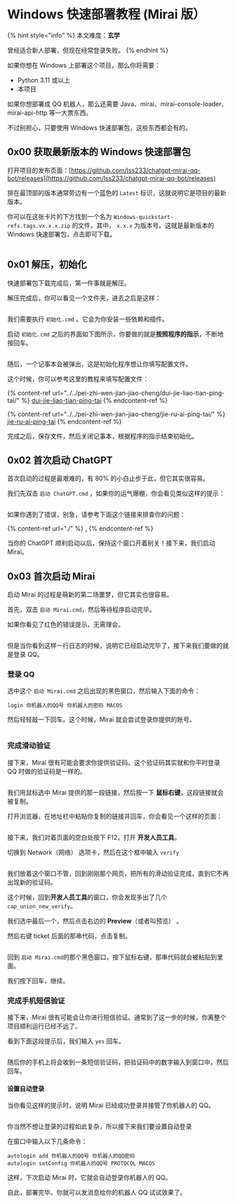 # Windows 快速部署教程 (Mirai 版）

{% hint style="info" %}
本文难度：**玄学**

曾经适合新人部署，但现在经常登录失败。
{% endhint %}

如果你想在 Windows 上部署这个项目，那么你将需要：

* Python 3.11 或以上
* 本项目

如果你想部署成 QQ 机器人，那么还需要 Java、mirai、mirai-console-loader、mirai-api-http 等一大票东西。

不过别担心，只要使用 Windows 快速部署包，这些东西都会有的。

## 0x00 获取最新版本的 Windows 快速部署包

打开项目的发布页面：[https://github.com/lss233/chatgpt-mirai-qq-bot/releases](https://github.com/lss233/chatgpt-mirai-qq-bot/releases)

排在最顶部的版本通常旁边有一个蓝色的 `Latest` 标识，这就说明它是项目的最新版本。

你可以在这张卡片的下方找到一个名为 `Windows-quickstart-refs.tags.vx.x.x.zip` 的文件，其中， `x.x.x` 为版本号。这就是最新版本的 Windows 快速部署包，点击即可下载。

<figure><img src="../../.gitbook/assets/image (51).png" alt=""><figcaption></figcaption></figure>

## 0x01 解压，初始化

快速部署包下载完成后，第一件事就是解压。

解压完成后，你可以看见一个文件夹，进去之后是这样：

<figure><img src="../../.gitbook/assets/image (18).png" alt=""><figcaption></figcaption></figure>

我们需要执行 `初始化.cmd` 。它会为你安装一些依赖和插件。

启动 `初始化.cmd` 之后的界面如下图所示，你要做的就是**按照程序的指示**，不断地按回车。

<figure><img src="../../.gitbook/assets/image (55).png" alt=""><figcaption></figcaption></figure>

随后，一个记事本会被弹出，这是初始化程序想让你填写配置文件。

这个时候，你可以参考这里的教程来填写配置文件：

{% content-ref url="../../pei-zhi-wen-jian-jiao-cheng/dui-jie-liao-tian-ping-tai/" %}
[dui-jie-liao-tian-ping-tai](../../pei-zhi-wen-jian-jiao-cheng/dui-jie-liao-tian-ping-tai/)
{% endcontent-ref %}

{% content-ref url="../../pei-zhi-wen-jian-jiao-cheng/jie-ru-ai-ping-tai/" %}
[jie-ru-ai-ping-tai](../../pei-zhi-wen-jian-jiao-cheng/jie-ru-ai-ping-tai/)
{% endcontent-ref %}

完成之后，保存文件，然后关闭记事本，根据程序的指示结束初始化。



## 0x02 首次启动 ChatGPT

首次启动的过程是最艰难的，有 80% 的小白止步于此，但它其实很容易。

我们先双击 `启动 ChatGPT.cmd` ，如果你的运气爆棚，你会看见类似这样的提示：

<figure><img src="../../.gitbook/assets/image (10).png" alt=""><figcaption></figcaption></figure>

如果你遇到了错误，别急，请参考下面这个链接来排查你的问题：

{% content-ref url="./" %}
[.](./)
{% endcontent-ref %}

当你的 ChatGPT 顺利启动以后，保持这个窗口开着别关！接下来，我们启动 Mirai。

## 0x03 首次启动 Mirai

启动 Mirai 的过程是萌新的第二场噩梦，但它其实也很容易。

首先，双击 `启动 Mirai.cmd`，然后等待程序启动完毕。

如果你看见了红色的错误提示，无需理会。

<figure><img src="../../.gitbook/assets/image (52).png" alt=""><figcaption></figcaption></figure>

但是当你看到这样一行日志的时候，说明它已经启动完毕了，接下来我们要做的就是登录 QQ。

### 登录 QQ

选中这个 `启动 Mirai.cmd` 之后出现的黑色窗口，然后输入下面的命令：

`login 你机器人的QQ号 你机器人的密码 MACOS`

然后轻轻敲一下回车。这个时候，Mirai 就会尝试登录你提供的账号。

<figure><img src="../../.gitbook/assets/image (42).png" alt=""><figcaption></figcaption></figure>

### 完成滑动验证

接下来，Mirai 很有可能会要求你提供验证码。这个验证码其实就和你平时登录 QQ 时做的验证码是一样的。&#x20;

<figure><img src="../../.gitbook/assets/image (6) (1).png" alt=""><figcaption></figcaption></figure>

我们用鼠标选中 Mirai 提供的那一段链接，然后按一下 **鼠标右键**，这段链接就会被复制。

打开浏览器，在地址栏中粘贴你复制的链接并回车，你会看见一个这样的页面：

<figure><img src="../../.gitbook/assets/image (43).png" alt=""><figcaption></figcaption></figure>

接下来，我们对着页面的空白处按下 F12，打开 **开发人员工具**。

切换到 Network（网络） 选项卡，然后在这个框中输入 `verify`

<figure><img src="../../.gitbook/assets/image (20).png" alt=""><figcaption></figcaption></figure>

我们放着这个窗口不管，回到刚刚那个网页，把所有的滑动验证完成，直到它不再出现新的验证码。

这个时候，回到**开发人员工具**的窗口，你会发现多出了几个 `cap_union_new_verify`。

我们选中最后一个，然后点击右边的 **Preview**（或者叫预览） 。

然后右键 ticket 后面的那串代码，点击复制。

<figure><img src="../../.gitbook/assets/image (40).png" alt=""><figcaption></figcaption></figure>

回到  `启动 Mirai.cmd`的那个黑色窗口，按下鼠标右键，那串代码就会被粘贴到里面。

我们按下回车，继续。



### 完成手机短信验证

接下来，Mirai 很有可能会让你进行短信验证。通常到了这一步的时候，你离整个项目顺利运行已经不远了。

看到下面这段提示后，我们输入 `yes` 回车。

<figure><img src="../../.gitbook/assets/JRWY2}JTST9R]F3OY4EKT{2.png" alt=""><figcaption></figcaption></figure>

随后你的手机上将会收到一条短信验证码，把验证码中的数字输入到窗口中，然后回车。



#### 设置自动登录

当你看见这样的提示时，说明 Mirai 已经成功登录并接管了你机器人的 QQ。

<figure><img src="../../.gitbook/assets/image (27).png" alt=""><figcaption></figcaption></figure>

你当然不想让登录的过程如此复杂，所以接下来我们要设置自动登录

在窗口中输入以下几条命令：

```
autologin add 你机器人的QQ号 你机器人的QQ密码
autologin setConfig 你机器人的QQ号 PROTOCOL MACOS
```

这样，下次启动 Mirai 时，它就会自动登录你机器人的 QQ。



自此，部署完毕。你就可以发消息给你的机器人 QQ 试试效果了。
